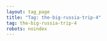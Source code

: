 ```yaml
---
layout: tag_page
title: "Tag: the-big-russia-trip-4"
tag: the-big-russia-trip-4
robots: noindex
---
```

